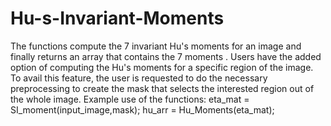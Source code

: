 # Hu-s-Invariant-Moments

The functions compute the 7 invariant Hu's moments for an image and finally returns an array that contains the 7 moments . Users have the added option of computing the Hu's moments for a specific region of the image. To avail this feature, the user is requested to do the necessary preprocessing to create the mask that selects the interested region out of the whole image.
Example use of the functions:
eta_mat = SI_moment(input_image,mask);
hu_arr = Hu_Moments(eta_mat);
